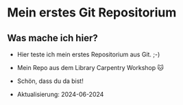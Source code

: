 # Mein erstes Git Repositorium
## Was mache ich hier? 
- Hier teste ich mein erstes Repositorium aus Git. ;-) 
- Mein Repo aus dem Library Carpentry Workshop &#128049;

- Schön, dass du da bist!
- Aktualisierung: 2024-06-2024
